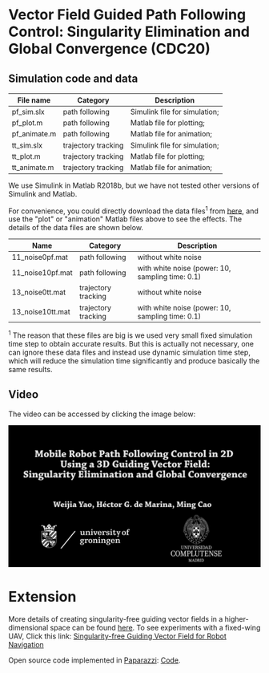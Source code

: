 # Vector Field Guided Path Following Control: Singularity Elimination and Global Convergence (CDC20)
## Simulation code and data

| File name    | Category            | Description                   |
| ------------ | ------------------- | ----------------------------- |
| pf_sim.slx   | path following      | Simulink file for simulation; |
| pf_plot.m    | path following      | Matlab file for plotting;     |
| pf_animate.m | path following      | Matlab file for animation;    |
| tt_sim.slx   | trajectory tracking | Simulink file for simulation; |
| tt_plot.m    | trajectory tracking | Matlab file for plotting;     |
| tt_animate.m | trajectory tracking | Matlab file for animation;    |

We use Simulink in Matlab R2018b, but we have not tested other versions of Simulink and Matlab.

For convenience, you could directly download the data files<sup>1</sup> from [here](https://drive.google.com/open?id=1bvGdsDeV_ZGX0BHK6cfYCEdCxeM6KAby), and use the "plot" or "animation" Matlab files above to see the effects. The details of the data files are shown below.


| Name             | Category            | Description                                      |
| ---------------- | ------------------- | ------------------------------------------------ |
| 11_noise0pf.mat  | path following      | without white noise                              |
| 11_noise10pf.mat | path following      | with white noise (power: 10, sampling time: 0.1) |
| 13_noise0tt.mat  | trajectory tracking | without white noise                              |
| 13_noise10tt.mat | trajectory tracking | with white noise (power: 10, sampling time: 0.1) |


<sup>1</sup> The reason that these files are big is we used very small fixed simulation time step to obtain accurate results. But this is actually not necessary, one can ignore these data files and instead use dynamic simulation time step, which will reduce the simulation time significantly and produce basically the same results.


## Video
The video can be accessed by clicking the image below:

[![](fig/video_preface.png)](https://youtu.be/IBdTg0i-n_8)

# Extension
More details of creating singularity-free guiding vector fields in a higher-dimensional space can be found [here](http://tiny.cc/yao_singularity). To see experiments with a fixed-wing UAV, Click this link: [Singularity-free Guiding Vector Field for Robot Navigation](https://youtu.be/jxWPsm0g-Ro)

Open source code implemented in [Paparazzi](http://wiki.paparazziuav.org/wiki/Main_Page): [Code](https://github.com/noether/paparazzi/tree/gvf_advanced/sw/airborne/modules/guidance/gvf_parametric).

